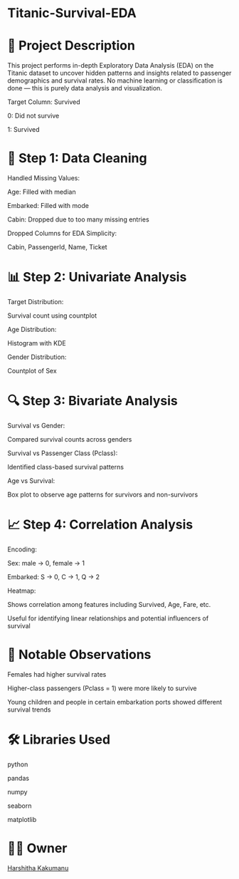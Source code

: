 # Titanic-Survival-EDA
# 📌 Project Description
This project performs in-depth Exploratory Data Analysis (EDA) on the Titanic dataset to uncover hidden patterns and insights related to passenger demographics and survival rates.
No machine learning or classification is done — this is purely data analysis and visualization.

Target Column: Survived

0: Did not survive

1: Survived
# 🧹 Step 1: Data Cleaning
Handled Missing Values:

Age: Filled with median

Embarked: Filled with mode

Cabin: Dropped due to too many missing entries

Dropped Columns for EDA Simplicity:

Cabin, PassengerId, Name, Ticket

# 📊 Step 2: Univariate Analysis
Target Distribution:

Survival count using countplot

Age Distribution:

Histogram with KDE

Gender Distribution:

Countplot of Sex

# 🔍 Step 3: Bivariate Analysis
Survival vs Gender:

Compared survival counts across genders

Survival vs Passenger Class (Pclass):

Identified class-based survival patterns

Age vs Survival:

Box plot to observe age patterns for survivors and non-survivors

# 📈 Step 4: Correlation Analysis
Encoding:

Sex: male → 0, female → 1

Embarked: S → 0, C → 1, Q → 2

Heatmap:

Shows correlation among features including Survived, Age, Fare, etc.

Useful for identifying linear relationships and potential influencers of survival

# 📎 Notable Observations
Females had higher survival rates

Higher-class passengers (Pclass = 1) were more likely to survive

Young children and people in certain embarkation ports showed different survival trends

# 🛠️ Libraries Used
python

pandas

numpy

seaborn

matplotlib

# 👩‍💻 Owner
[Harshitha Kakumanu](https://github.com/Kakumanu-Harshitha)


